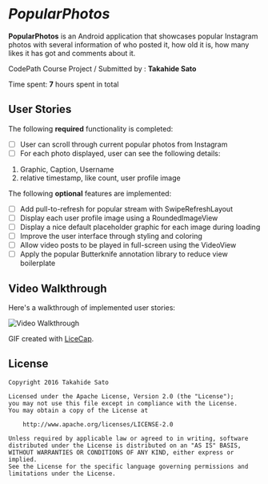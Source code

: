 # *PopularPhotos*

**PopularPhotos** is an Android application that showcases popular Instagram photos with several information of who posted it, how old it is, how many likes it has got and comments about it.

CodePath Course Project / Submitted by : **Takahide Sato**

Time spent: **7** hours spent in total

## User Stories

The following **required** functionality is completed:

* [ ] User can scroll through current popular photos from Instagram
* [ ] For each photo displayed, user can see the following details:
1. Graphic, Caption, Username
2. relative timestamp, like count, user profile image

The following **optional** features are implemented:

* [ ] Add pull-to-refresh for popular stream with SwipeRefreshLayout
* [ ] Display each user profile image using a RoundedImageView
* [ ] Display a nice default placeholder graphic for each image during loading
* [ ] Improve the user interface through styling and coloring
* [ ] Allow video posts to be played in full-screen using the VideoView
* [ ] Apply the popular Butterknife annotation library to reduce view boilerplate

## Video Walkthrough 

Here's a walkthrough of implemented user stories:

<img src='http://i.imgur.com/SW6VS9o.gif' title='Video Walkthrough' width='' alt='Video Walkthrough' />

GIF created with [LiceCap](http://www.cockos.com/licecap/).

## License

    Copyright 2016 Takahide Sato

    Licensed under the Apache License, Version 2.0 (the "License");
    you may not use this file except in compliance with the License.
    You may obtain a copy of the License at

        http://www.apache.org/licenses/LICENSE-2.0

    Unless required by applicable law or agreed to in writing, software
    distributed under the License is distributed on an "AS IS" BASIS,
    WITHOUT WARRANTIES OR CONDITIONS OF ANY KIND, either express or implied.
    See the License for the specific language governing permissions and
    limitations under the License.
